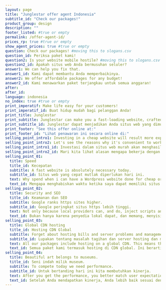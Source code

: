 ```yaml
---
layout: page
title: "Junglestar offer agent Indonesia"
subtitle_id: "Check our packages!"
product_group: design
description: ""
footer_listed: #true or empty
permalink: /offer-agent-id/
prices_rp: true #true or empty
show_agent_prices: true #true or empty
question: Check our packages! #moving this to slogans.csv
question_id: Periksa paket kami!
question2: Is your website mobile hostile? #moving this to slogans.csv
question2_id: Apakah situs web Anda bermusuhan seluler?
answer1: We can help you fix that.
answer1_id: Kami dapat membantu Anda memperbaikinya.
answer2: We offer affordable packages for any budget!
answer2_id: Kami menawarkan paket terjangkau untuk semua anggaran!
after:
after_id:
language: indonesia
no_index: true #true or empty
print_imperatif: Make life easy for your customers!
print_imperatif_id: Buat hidup mudah bagi pelanggan Anda!
print_title: Junglestar
print_subtitle: Junglestar can make you a fast-loading website, crafted to out-perform your competitors.
print_subtitle_id: Junglestar dapat menjadikan Anda situs web yang dimuat dengan cepat, dibuat untuk mengalahkan pesaing Anda.
print_footer: "See this offer online at:"
print_footer_id: "Lihat penawaran ini secara online di:"
selling_point_intro1: Investing in a cheap website will result more expensive!
selling_point_intro2: Let's see the reasons why it's convenient to work with us.
selling_point_intro1_id: Investasi dalam situs web murah akan menghasilkan lebih mahal!
selling_point_intro2_id: Mari kita lihat alasan mengapa bekerja dengan kami sangat mudah.
selling_point_01:
  title: Speed
  title_id: Kecepatan
  subtitle: A fast website is absolutely necessary today.
  subtitle_id: Situs web yang cepat mutlak diperlukan hari ini.
  text: Why spend when i can have a Wordpress website done for cheap or even do it myself? Well, there are many reasons why you better invest in a fast website. Statistic shows that if your website loads slower than 5 seconds you're probably loosing from 30% to 45% of your visitors. Create a segment in you Google Analytics and see how many visitors stay less that 15 seconds (the average time for a WP site to became interactive).  
  text_id: Mengapa menghabiskan waktu ketika saya dapat memiliki situs web Wordpress yang dilakukan dengan murah atau bahkan melakukannya sendiri? Nah, ada banyak alasan mengapa Anda lebih baik berinvestasi di situs web yang cepat. Statistik menunjukkan bahwa jika situs web Anda memuat lebih lambat dari 5 detik, Anda mungkin kehilangan dari 30% hingga 45% pengunjung Anda. Buat segmen di Google Analytics dan lihat berapa banyak pengunjung yang kurang dari 15 detik itu (waktu rata-rata situs WP menjadi interaktif).
selling_point_02:
  title: Security and SEO  
  title_id: Keamanan dan SEO
  subtitle: Google ranks https sites higher.
  subtitle_id: Google peringkat situs https lebih tinggi.
  text: Not only because local providers can, and do, inject scripts and ads into http traffic, but most importantly cos you will get a higher ranking when you have SSL properly installed and your site is served via https. All our packages include https/SSL feature. We use all the best SEO practices to have each of your webpages showing up on social media complete with a large image, a title and a short text. (Try copy and paste this page's URL into a WhatsApp chat for example...)
  text_id: Bukan hanya karena penyedia lokal dapat, dan memang, menyisipkan skrip dan iklan ke dalam lalu lintas http, tetapi yang paling penting karena Anda akan mendapatkan peringkat yang lebih tinggi ketika Anda memiliki SSL terinstal dengan benar dan situs Anda dilayani melalui https. Semua paket kami menyertakan fitur ini. Kami menggunakan semua praktik terbaik untuk membuat setiap halaman web Anda muncul di media sosial lengkap dengan gambar besar berupa judul dan teks singkat. (Coba salin dan tempel URL halaman ini ke dalam obrolan WhatsApp misalnya ...)
selling_point_03:
  title: Global CDN hosting
  title_id: Hosting CDN Global
  subtitle: Forget about hosting bills and server problems and management.
  subtitle_id: Lupakan tentang masalah tagihan dan server hosting dan manajemen.
  text: All our packages include hosting on a global CDN. This means that copies of you site exist in various servers strategically located to cover the world. The closest server is the one that will deliver thew website. This cuts loading time by half on average. (Each package offer includes setup and 2 years CDN hosting and maintenance, after that it's 49 euro per year)
  text_id: Semua paket kami termasuk hosting di CDN global. Ini berarti bahwa salinan situs Anda ada di berbagai server yang berlokasi strategis untuk melindungi dunia. Server terdekat adalah server yang akan mengirimkan situs web. Pemotongan ini rata-rata waktu pemuatan setengah. (Setiap paket menawarkan pengaturan dan 2 tahun hosting dan pemeliharaan CDN, setelah itu 49 euro per tahun)
selling_point_04:
  title: Beautiful art belongs to museums.
  title_id: Seni indah milik museum.
  subtitle: To compete today we need performance.
  subtitle_id: Untuk bertanding hari ini kita membutuhkan kinerja.
  text: After you get the performance, you better match user expectations. So, menu position, footer informations, navigation styles need to be where, and behave as, most users are used to. After that, there is room for creativity. But not really... we have to be concise and straight to the point. The attention span of our users is really short. This is why you better hire a pro web-designer rather than an artist. You better focus on what users need rather that what you like. Both our templates and the custom websites that we build are developed upon these principles... and results show.
  text_id: Setelah Anda mendapatkan kinerja, Anda lebih baik sesuai dengan harapan pengguna. Jadi, posisi menu, informasi footer, gaya navigasi harus di mana, dan berperilaku seperti, sebagian besar pengguna terbiasa. Setelah itu, ada ruang untuk kreativitas. Tapi tidak benar-benar ... kita harus ringkas dan langsung ke intinya. Rentang perhatian pengguna kami sangat pendek. Inilah mengapa Anda lebih baik menyewa seorang desainer web daripada seorang seniman. Anda lebih baik fokus pada apa yang dibutuhkan pengguna lebih dari yang Anda suka. Baik templat maupun situs web khusus yang kami bangun dikembangkan berdasarkan prinsip-prinsip ini ... dan hasilnya menunjukkan.
---
```

